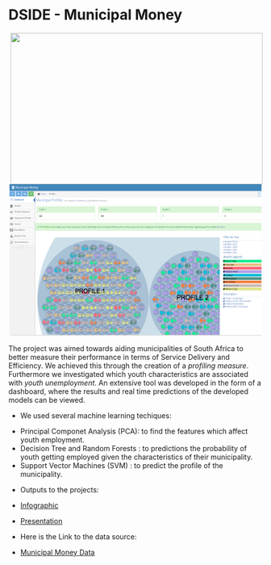 # DSIDE - Municipal Money



<p align="center">
   <img src="MN2.jpeg" style="float: right;" width="500" height="300" />
  <img src="MN.png" width="500" height="300" />
</p>


The project was aimed towards aiding municipalities of South Africa to better measure their performance 
in terms of Service Delivery and Efficiency. We achieved this through the creation 
of a *profiling measure*. Furthermore we investigated which youth characteristics are
associated with *youth unemployment*. An extensive tool was developed in the form of a dashboard, 
where the results and real time predictions of the developed models can be viewed.


- We used several machine learning techiques:

* Principal Componet Analysis (PCA): to find the features which affect youth employment.
* Decision Tree and Random Forests : to predictions the probability of youth getting employed given the characteristics of their municipality.
* Support Vector Machines (SVM)    : to predict the profile of the municipality.

- Outputs to the projects:

* [Infographic](https://create.piktochart.com/output/27061299-municipal-money)

* [Presentation](https://prezi.com/view/DltmNuhuwJH3mcKxkPEH/)

- Here is the Link to the data source:

* [Municipal Money Data](https://municipalmoney.gov.za/)
